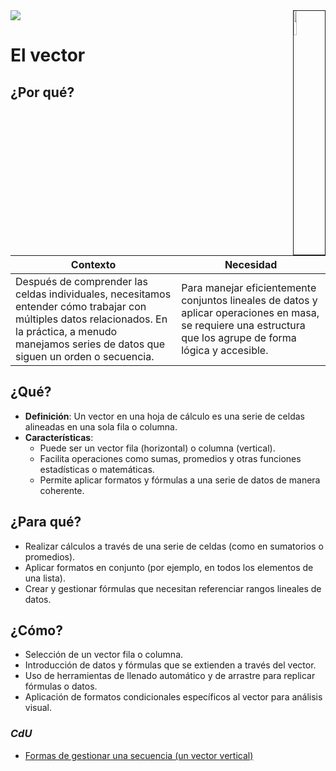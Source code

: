 <img src="../../images/DALL·E-2024-03-11-22.22.25.webp" width="10%" align=right border=1>
<a href="../../README.md"><img src="https://img.shields.io/badge/-Tabla_de_contenidos-000?style=flat&logo=Emlakjet&logoColor=red"></a>

# El vector

## ¿Por qué?

|Contexto|Necesidad|
|-|-|
|Después de comprender las celdas individuales, necesitamos entender cómo trabajar con múltiples datos relacionados. En la práctica, a menudo manejamos series de datos que siguen un orden o secuencia.|Para manejar eficientemente conjuntos lineales de datos y aplicar operaciones en masa, se requiere una estructura que los agrupe de forma lógica y accesible.|

## ¿Qué?

- **Definición**: Un vector en una hoja de cálculo es una serie de celdas alineadas en una sola fila o columna.
- **Características**:
  - Puede ser un vector fila (horizontal) o columna (vertical).
  - Facilita operaciones como sumas, promedios y otras funciones estadísticas o matemáticas.
  - Permite aplicar formatos y fórmulas a una serie de datos de manera coherente.

## ¿Para qué?

- Realizar cálculos a través de una serie de celdas (como en sumatorios o promedios).
- Aplicar formatos en conjunto (por ejemplo, en todos los elementos de una lista).
- Crear y gestionar fórmulas que necesitan referenciar rangos lineales de datos.

## ¿Cómo?

- Selección de un vector fila o columna.
- Introducción de datos y fórmulas que se extienden a través del vector.
- Uso de herramientas de llenado automático y de arrastre para replicar fórmulas o datos.
- Aplicación de formatos condicionales específicos al vector para análisis visual.

### *CdU*

- [Formas de gestionar una secuencia (un vector vertical)](https://1drv.ms/x/s!AnIJHRHgFpG-pA78BUWW8czZkTcv?e=8g62pS&nav=MTVfe0NGMTQwQUJELUIyRjQtNDhGQS04RjQxLTAxREEzMDVBRUFBQ30)
